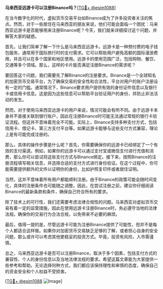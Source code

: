 **马来西亚远游卡可以注册Binance吗？**[[TG💪+ @esim1088](https://t.me/s/esim1088)]

在当今数字化的时代，虚拟货币交易平台如Binance成为了许多投资者关注的焦点。然而，对于一些居住在马来西亚的朋友来说，他们可能会面临一个困扰：马来西亚远游卡是否能够用来注册Binance呢？今天，我们就来详细探讨这个问题，并解答大家的疑惑。

首先，让我们简单了解一下什么是马来西亚远游卡。远游卡是一种预付费的电子钱包服务，通常用于国际旅行时的支付需求。它可以帮助用户避免高额的国际漫游费用，并且可以在多个国家和地区使用。远游卡的使用范围广泛，包括购物、餐饮、交通等多个领域。那么，这样的卡片能否满足注册Binance的需求呢？

要回答这个问题，我们需要先了解Binance的注册要求。Binance是一个全球知名的加密货币交易平台，为了确保交易的安全性和合法性，平台对用户的账户注册设有一定的门槛。通常情况下，Binance要求用户提供有效的身份证件信息以及银行卡或信用卡信息。这是因为这些信息可以帮助平台验证用户的身份，并防止非法活动的发生。

然而，对于使用马来西亚远游卡的用户来说，情况可能会有所不同。由于远游卡本身并不直接关联到银行账户，因此在注册Binance时可能无法通过常规的银行卡验证流程。但这并不意味着完全不可能。实际上，Binance支持多种支付方式，包括信用卡、借记卡、第三方支付平台等。如果远游卡能够与这些支付方式兼容，理论上是有可能完成注册的。

那么，具体的操作步骤是什么呢？首先，你需要确保你的远游卡已经绑定了一个有效的支付渠道。例如，如果你的远游卡可以通过支付宝或微信支付进行充值和消费，那么你可以尝试将这些支付方式与Binance绑定。接下来，按照Binance的注册流程填写相关信息，并选择合适的支付方式进行身份验证。在这个过程中，你可能需要提供额外的文件以证明你的身份，比如护照复印件或者居住证明。

当然，这并不意味着所有用户都能顺利注册。由于Binance的政策可能会随时间变化，具体的注册条件也可能随之调整。因此，在尝试注册之前，建议你仔细阅读Binance的最新条款和条件，确保自己符合所有的要求。

除了技术上的可行性，我们还需要考虑法律合规性的问题。马来西亚对虚拟货币交易有着一定的监管措施，因此在使用远游卡注册Binance时，务必遵守当地的法律法规。确保你的交易行为合法合规，以免带来不必要的麻烦。

最后，值得一提的是，尽管远游卡可能为注册Binance提供了可能性，但并不是每个人都适合这样做。如果你对加密货币交易缺乏足够的了解，或者担心自身的安全问题，那么或许可以考虑其他更稳妥的投资方式。毕竟，投资有风险，入市需谨慎。

总之，马来西亚远游卡是否可以注册Binance，取决于多个因素，包括支付方式的兼容性、个人的身份信息以及当地法律法规的要求。希望这篇文章能为大家提供一些参考和帮助。无论选择何种方式，我们都应该保持理性和审慎的态度，确保自己的资金安全和个人权益不受损害。

[[TG💪+ @esim1088](https://t.me/s/esim1088) ![Image](https://i.postimg.cc/4NQfJmqS/Snipaste-2025-05-13-00-14-12.png)]
